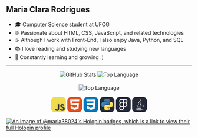 ## Maria Clara Rodrigues

 <!--## Sobre mim <img src="https://twemoji.maxcdn.com/v/latest/72x72/1f1e7-1f1f7.png" width="20"/>
 <img src="https://twemoji.maxcdn.com/v/latest/72x72/1f1fa-1f1f8.png" width="20"/> 

- 🎓 Estudante de Ciência da Computação pela UFCG
- 🌐 Meus assuntos de maior interesse são HTML, CSS, JavaScript e afins
- ☕ Apesar de atuar no FrontEnd, também gosto muito de Java, Python e SQL
- 📚 Adoro ler e estudar outros idiomas
- 🚀 Estou sempre em busca de aprender cada vez mais :) -->
<!--## About me -->
- 🎓 Computer Science student at UFCG
- 🌐 Passionate about HTML, CSS, JavaScript, and related technologies
- ☕ Although I work with Front-End, I also enjoy Java, Python, and SQL
- 📚 I love reading and studying new languages
- 🚀 Constantly learning and growing :)
---

<div align="center">
  <img
    height=165
    align="center"
    alt="GitHub Stats"
    src="https://github-readme-stats.vercel.app/api?username=Maria38024&show_icons=true&theme=radical&include_all_commits=true&count_private=true"
  />
  <img
    height=165
    align="center"
    alt="Top Language"
    src="https://github-readme-stats.vercel.app/api/top-langs/?username=Maria38024&layout=compact&font=Iosevka&langs_count=16&theme=radical"
  />
  <br>
  <br>
  <!--
  <img
    height=154
    align="center"
    alt="Top Language"
    src="https://github-readme-streak-stats.herokuapp.com?user=Maria38024&theme=radical&card_width=885"
  /> -->
  <img
    align="center"
    alt="Top Language"
    src="http://github-profile-summary-cards.vercel.app/api/cards/profile-details?username=Maria38024&theme=radical"
  />
  </div>


<div align="center" style="display: inline_block"><br>
  <img width="40" src="https://raw.githubusercontent.com/tandpfun/skill-icons/65dea6c4eaca7da319e552c09f4cf5a9a8dab2c8/icons/JavaScript.svg" />
  <img width="40" src="https://raw.githubusercontent.com/tandpfun/skill-icons/65dea6c4eaca7da319e552c09f4cf5a9a8dab2c8/icons/HTML.svg" />
  <img width="40" src="https://raw.githubusercontent.com/tandpfun/skill-icons/65dea6c4eaca7da319e552c09f4cf5a9a8dab2c8/icons/CSS.svg" />
  <img width="40" src="https://raw.githubusercontent.com/tandpfun/skill-icons/65dea6c4eaca7da319e552c09f4cf5a9a8dab2c8/icons/Python-Dark.svg" />
  <img width="40" src="https://raw.githubusercontent.com/tandpfun/skill-icons/65dea6c4eaca7da319e552c09f4cf5a9a8dab2c8/icons/Figma-Dark.svg" />
  <img width="40" src="https://raw.githubusercontent.com/tandpfun/skill-icons/65dea6c4eaca7da319e552c09f4cf5a9a8dab2c8/icons/Java-Dark.svg" />

</div>

[![An image of @maria38024's Holopin badges, which is a link to view their full Holopin profile](https://holopin.me/maria38024)](https://holopin.io/@maria38024)
 
<!--
**Maria38024/Maria38024** is a ✨ _special_ ✨ repository because its `README.md` (this file) appears on your GitHub profile.

Here are some ideas to get you started:

- 🔭 I’m currently working on ...
- 🌱 I’m currently learning ...
- 👯 I’m looking to collaborate on ...
- 🤔 I’m looking for help with ...
- 💬 Ask me about ...
- 📫 How to reach me: ...
- 😄 Pronouns: ...
- ⚡ Fun fact: ...
-->
